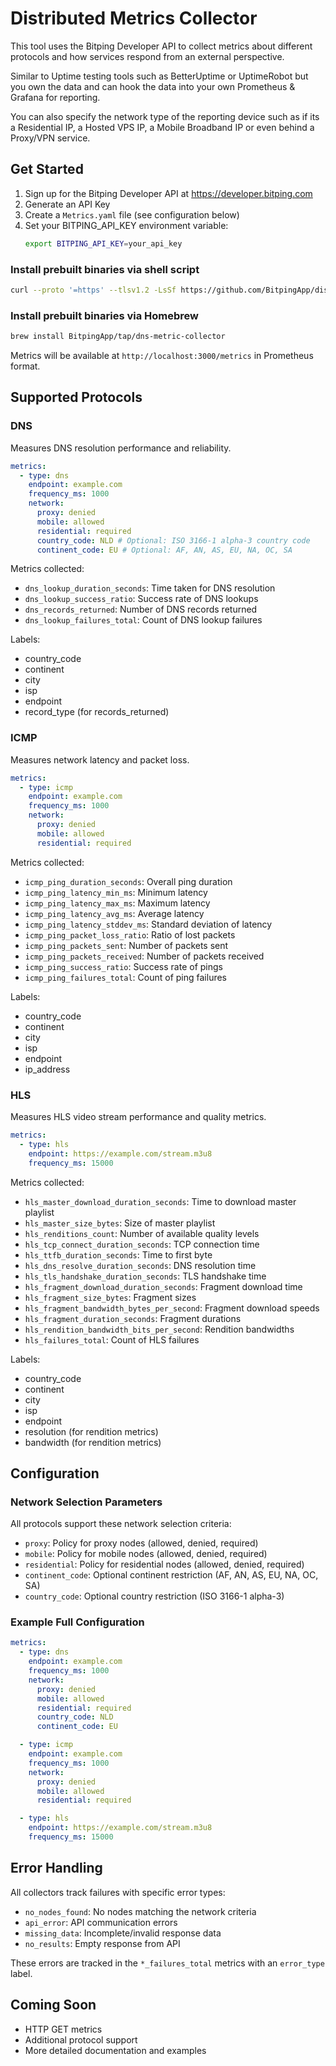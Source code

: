 # Distributed Metrics Collector

This tool uses the Bitping Developer API to collect metrics about different protocols and how services respond from an external perspective.

Similar to Uptime testing tools such as BetterUptime or UptimeRobot but you own the data and can hook the data into your own Prometheus & Grafana for reporting.

You can also specify the network type of the reporting device such as if its a Residential IP, a Hosted VPS IP, a Mobile Broadband IP or even behind a Proxy/VPN service.

## Get Started

1. Sign up for the Bitping Developer API at https://developer.bitping.com
2. Generate an API Key
3. Create a `Metrics.yaml` file (see configuration below)
4. Set your BITPING_API_KEY environment variable:
   ```bash
   export BITPING_API_KEY=your_api_key
   ```

### Install prebuilt binaries via shell script

```sh
curl --proto '=https' --tlsv1.2 -LsSf https://github.com/BitpingApp/distributed-metrics/releases/download/0.1.0/dns-metric-collector-installer.sh | sh
```

### Install prebuilt binaries via Homebrew

```sh
brew install BitpingApp/tap/dns-metric-collector
```

Metrics will be available at `http://localhost:3000/metrics` in Prometheus format.

## Supported Protocols

### DNS

Measures DNS resolution performance and reliability.

```yaml
metrics:
  - type: dns
    endpoint: example.com
    frequency_ms: 1000
    network:
      proxy: denied
      mobile: allowed
      residential: required
      country_code: NLD # Optional: ISO 3166-1 alpha-3 country code
      continent_code: EU # Optional: AF, AN, AS, EU, NA, OC, SA
```

Metrics collected:

- `dns_lookup_duration_seconds`: Time taken for DNS resolution
- `dns_lookup_success_ratio`: Success rate of DNS lookups
- `dns_records_returned`: Number of DNS records returned
- `dns_lookup_failures_total`: Count of DNS lookup failures

Labels:

- country_code
- continent
- city
- isp
- endpoint
- record_type (for records_returned)

### ICMP

Measures network latency and packet loss.

```yaml
metrics:
  - type: icmp
    endpoint: example.com
    frequency_ms: 1000
    network:
      proxy: denied
      mobile: allowed
      residential: required
```

Metrics collected:

- `icmp_ping_duration_seconds`: Overall ping duration
- `icmp_ping_latency_min_ms`: Minimum latency
- `icmp_ping_latency_max_ms`: Maximum latency
- `icmp_ping_latency_avg_ms`: Average latency
- `icmp_ping_latency_stddev_ms`: Standard deviation of latency
- `icmp_ping_packet_loss_ratio`: Ratio of lost packets
- `icmp_ping_packets_sent`: Number of packets sent
- `icmp_ping_packets_received`: Number of packets received
- `icmp_ping_success_ratio`: Success rate of pings
- `icmp_ping_failures_total`: Count of ping failures

Labels:

- country_code
- continent
- city
- isp
- endpoint
- ip_address

### HLS

Measures HLS video stream performance and quality metrics.

```yaml
metrics:
  - type: hls
    endpoint: https://example.com/stream.m3u8
    frequency_ms: 15000
```

Metrics collected:

- `hls_master_download_duration_seconds`: Time to download master playlist
- `hls_master_size_bytes`: Size of master playlist
- `hls_renditions_count`: Number of available quality levels
- `hls_tcp_connect_duration_seconds`: TCP connection time
- `hls_ttfb_duration_seconds`: Time to first byte
- `hls_dns_resolve_duration_seconds`: DNS resolution time
- `hls_tls_handshake_duration_seconds`: TLS handshake time
- `hls_fragment_download_duration_seconds`: Fragment download time
- `hls_fragment_size_bytes`: Fragment sizes
- `hls_fragment_bandwidth_bytes_per_second`: Fragment download speeds
- `hls_fragment_duration_seconds`: Fragment durations
- `hls_rendition_bandwidth_bits_per_second`: Rendition bandwidths
- `hls_failures_total`: Count of HLS failures

Labels:

- country_code
- continent
- city
- isp
- endpoint
- resolution (for rendition metrics)
- bandwidth (for rendition metrics)

## Configuration

### Network Selection Parameters

All protocols support these network selection criteria:

- `proxy`: Policy for proxy nodes (allowed, denied, required)
- `mobile`: Policy for mobile nodes (allowed, denied, required)
- `residential`: Policy for residential nodes (allowed, denied, required)
- `continent_code`: Optional continent restriction (AF, AN, AS, EU, NA, OC, SA)
- `country_code`: Optional country restriction (ISO 3166-1 alpha-3)

### Example Full Configuration

```yaml
metrics:
  - type: dns
    endpoint: example.com
    frequency_ms: 1000
    network:
      proxy: denied
      mobile: allowed
      residential: required
      country_code: NLD
      continent_code: EU

  - type: icmp
    endpoint: example.com
    frequency_ms: 1000
    network:
      proxy: denied
      mobile: allowed
      residential: required

  - type: hls
    endpoint: https://example.com/stream.m3u8
    frequency_ms: 15000
```

## Error Handling

All collectors track failures with specific error types:

- `no_nodes_found`: No nodes matching the network criteria
- `api_error`: API communication errors
- `missing_data`: Incomplete/invalid response data
- `no_results`: Empty response from API

These errors are tracked in the `*_failures_total` metrics with an `error_type` label.

## Coming Soon

- HTTP GET metrics
- Additional protocol support
- More detailed documentation and examples
